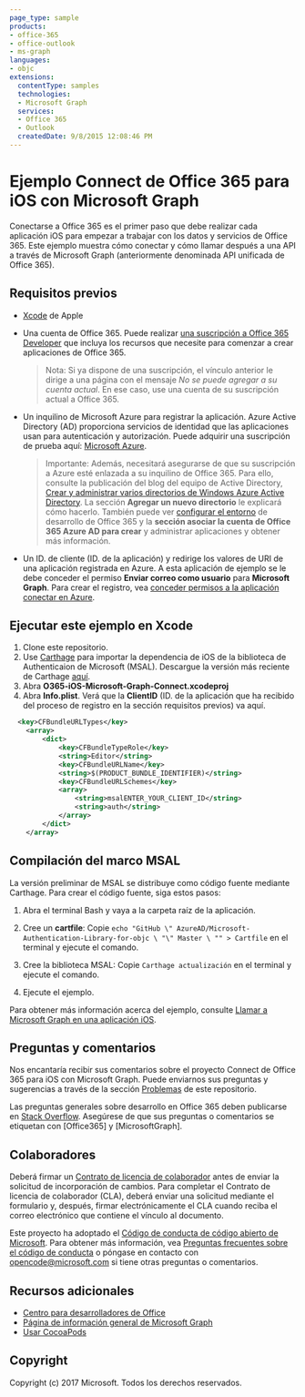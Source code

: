 ```yaml
---
page_type: sample 
products:
- office-365
- office-outlook
- ms-graph
languages:
- objc
extensions:
  contentType: samples
  technologies:
  - Microsoft Graph
  services:
  - Office 365
  - Outlook
  createdDate: 9/8/2015 12:08:46 PM
---
```

# Ejemplo Connect de Office 365 para iOS con Microsoft Graph

Conectarse a Office 365 es el primer paso que debe realizar cada aplicación iOS para empezar a trabajar con los datos y servicios de Office 365. Este ejemplo muestra cómo conectar y cómo llamar después a una API a través de Microsoft Graph (anteriormente denominada API unificada de Office 365).

 
## Requisitos previos
* [Xcode](https://developer.apple.com/xcode/downloads/) de Apple
* Una cuenta de Office 365. Puede realizar [una suscripción a Office 365 Developer](https://aka.ms/devprogramsignup) que incluya los recursos que necesite para comenzar a crear aplicaciones de Office 365.

     > Nota: Si ya dispone de una suscripción, el vínculo anterior le dirige a una página con el mensaje *No se puede agregar a su cuenta actual*. En ese caso, use una cuenta de su suscripción actual a Office 365.
* Un inquilino de Microsoft Azure para registrar la aplicación. Azure Active Directory (AD) proporciona servicios de identidad que las aplicaciones usan para autenticación y autorización. Puede adquirir una suscripción de prueba aquí: [Microsoft Azure](https://account.windowsazure.com/SignUp).

     > Importante: Además, necesitará asegurarse de que su suscripción a Azure esté enlazada a su inquilino de Office 365. Para ello, consulte la publicación del blog del equipo de Active Directory, [Crear y administrar varios directorios de Windows Azure Active Directory](http://blogs.technet.com/b/ad/archive/2013/11/08/creating-and-managing-multiple-windows-azure-active-directories.aspx). La sección **Agregar un nuevo directorio** le explicará cómo hacerlo. También puede ver [configurar el entorno](https://msdn.microsoft.com/office/office365/howto/setup-development-environment#bk_CreateAzureSubscription) de desarrollo de Office 365 y la **sección asociar la cuenta de Office 365 Azure AD para crear** y administrar aplicaciones y obtener más información.
      
* Un ID. de cliente (ID. de la aplicación) y redirige los valores de URI de una aplicación registrada en Azure. A esta aplicación de ejemplo se le debe conceder el permiso **Enviar correo como usuario** para **Microsoft Graph**. Para crear el registro, vea [conceder permisos a la aplicación conectar en Azure](https://github.com/microsoftgraph/ios-objectivec-connect-rest-sample/wiki/Grant-permissions-to-the-Connect-application-in-Azure).


       
## Ejecutar este ejemplo en Xcode

1. Clone este repositorio.
2. Use [Carthage](https://github.com/Carthage/Carthage) para importar la dependencia de iOS de la biblioteca de Authenticaion de Microsoft (MSAL). Descargue la versión más reciente de Carthage [aquí](https://github.com/Carthage/Carthage/releases). 
3. Abra **O365-iOS-Microsoft-Graph-Connect.xcodeproj**
4. Abra **Info.plist**. Verá que la **ClientID** (ID. de la aplicación que ha recibido del proceso de registro en la sección requisitos previos) va aquí.
  ```xml
    <key>CFBundleURLTypes</key>
      <array>
          <dict>
              <key>CFBundleTypeRole</key>
              <string>Editor</string>
              <key>CFBundleURLName</key>
              <string>$(PRODUCT_BUNDLE_IDENTIFIER)</string>
              <key>CFBundleURLSchemes</key>
              <array>
                  <string>msalENTER_YOUR_CLIENT_ID</string>
                  <string>auth</string>
              </array>
          </dict>
      </array>

  ```

    
## Compilación del marco MSAL

La versión preliminar de MSAL se distribuye como código fuente mediante Carthage. Para crear el código fuente, siga estos pasos:

1. Abra el terminal Bash y vaya a la carpeta raíz de la aplicación.
2. Cree un **cartfile**: Copie `echo "GitHub \" AzureAD/Microsoft-Authentication-Library-for-objc \ "\" Master \ "" > Cartfile` en el terminal y ejecute el comando.
3. Cree la biblioteca MSAL: Copie `Carthage actualización` en el terminal y ejecute el comando.        

5. Ejecute el ejemplo.

Para obtener más información acerca del ejemplo, consulte [Llamar a Microsoft Graph en una aplicación iOS](https://graph.microsoft.io/en-us/docs/platform/ios).

## Preguntas y comentarios

Nos encantaría recibir sus comentarios sobre el proyecto Connect de Office 365 para iOS con Microsoft Graph. Puede enviarnos sus preguntas y sugerencias a través de la sección [Problemas](https://github.com/OfficeDev/O365-iOS-Microsoft-Graph-Connect/issues) de este repositorio.

Las preguntas generales sobre desarrollo en Office 365 deben publicarse en [Stack Overflow](http://stackoverflow.com/questions/tagged/Office365+API). Asegúrese de que sus preguntas o comentarios se etiquetan con \[Office365] y \[MicrosoftGraph].

## Colaboradores
Deberá firmar un [Contrato de licencia de colaborador](https://cla.microsoft.com/) antes de enviar la solicitud de incorporación de cambios. Para completar el Contrato de licencia de colaborador (CLA), deberá enviar una solicitud mediante el formulario y, después, firmar electrónicamente el CLA cuando reciba el correo electrónico que contiene el vínculo al documento. 

Este proyecto ha adoptado el [Código de conducta de código abierto de Microsoft](https://opensource.microsoft.com/codeofconduct/). Para obtener más información, vea [Preguntas frecuentes sobre el código de conducta](https://opensource.microsoft.com/codeofconduct/faq/) o póngase en contacto con [opencode@microsoft.com](mailto:opencode@microsoft.com) si tiene otras preguntas o comentarios.

## Recursos adicionales

* [Centro para desarrolladores de Office](http://dev.office.com/)
* [Página de información general de Microsoft Graph](https://graph.microsoft.io)
* [Usar CocoaPods](https://guides.cocoapods.org/using/using-cocoapods.html)

## Copyright
Copyright (c) 2017 Microsoft. Todos los derechos reservados.

